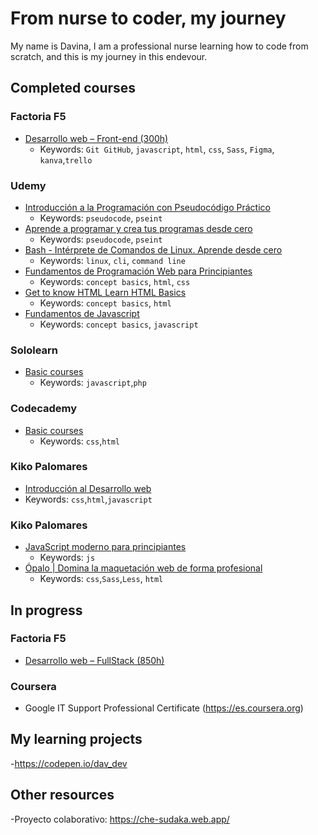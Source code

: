 

# From nurse to coder, my journey
My name is Davina, I am a professional nurse learning how to code from scratch, and this is my journey in this endevour.

## Completed courses
### Factoria F5
 - [Desarrollo web – Front-end (300h) ](https://factoriaf5.org/)
   - Keywords: `Git GitHub`, `javascript`, `html`, `css`, `Sass`, `Figma`, `kanva`,`trello`


### Udemy
- [Introducción a la Programación con Pseudocódigo Práctico](https://www.udemy.com/share/101sH2AkIYdV1SR3w=/)
  - Keywords: `pseudocode`, `pseint`
- [Aprende a programar y crea tus programas desde cero ](https://www.udemy.com/share/101BOUAkIYdV1SR3w=/)
  - Keywords:  `pseudocode`, `pseint`
- [Bash - Intérprete de Comandos de Linux. Aprende desde cero](https://www.udemy.com/share/101w66AkIYdV1SR3w=/)
  - Keywords: `linux`, `cli`, `command line`
- [Fundamentos de Programación Web para Principiantes](https://www.udemy.com/share/101D7yAkIYdV1SR3w=/)
  - Keywords: `concept basics`, `html`, `css`
- [Get to know HTML Learn HTML Basics](https://www.udemy.com/share/101t0MAkIYdV1SR3w=/)
  - Keywords: `concept basics`, `html`
- [Fundamentos de Javascript](https://www.udemy.com/share/101Ot1AkIYdV1SR3w=/)
  - Keywords: `concept basics`, `javascript`

### Sololearn
- [Basic courses](https://www.sololearn.com/Profile/19528812)
  - Keywords: `javascript`,`php`

### Codecademy
- [Basic courses](https://www.codecademy.com/profiles/D4v1n4)
  - Keywords: `css`,`html`

### Kiko Palomares
- [Introducción al Desarrollo web](https://academy.kikopalomares.com/p/introduccion-al-desarrollo-web)
- Keywords: `css`,`html`,`javascript`
### Kiko Palomares
- [JavaScript moderno para principiantes](https://academy.kikopalomares.com/courses/enrolled/1025297)
  - Keywords: `js`
- [Ópalo | Domina la maquetación web de forma profesional](https://academy.kikopalomares.com/p/opalo)
  - Keywords: `css`,`Sass`,`Less`, `html`



## In progress

### Factoria F5
 - [Desarrollo web – FullStack (850h) ](https://factoriaf5.org/)
 
### Coursera
 - Google IT Support Professional Certificate (https://es.coursera.org)



## My learning projects
-https://codepen.io/dav_dev

## Other resources
-Proyecto colaborativo: https://che-sudaka.web.app/
